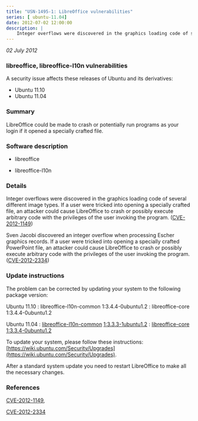 ```yaml
---
title: "USN-1495-1: LibreOffice vulnerabilities"
series: [ ubuntu-11.04]
date: 2012-07-02 12:00:00
description: |
    Integer overflows were discovered in the graphics loading code of several different image types. If a user were tricked into opening a specially crafted file, an attacker could cause LibreOffice to crash or possibly execute arbitrary code with the privileges of the user invoking the program. ([CVE-2012-1149](http://people.ubuntu.com/~ubuntu-security/cve/CVE-2012-1149))
--- 
```

 
 

*02 July 2012*

### libreoffice, libreoffice-l10n vulnerabilities

A security issue affects these releases of Ubuntu and its derivatives:

* Ubuntu 11.10
* Ubuntu 11.04

### Summary

LibreOffice could be made to crash or potentially run programs as your login if it opened a specially crafted file.

### Software description

* libreoffice 

* libreoffice-l10n 

### Details

Integer overflows were discovered in the graphics loading code of several different image types. If a user were tricked into opening a specially crafted file, an attacker could cause LibreOffice to crash or possibly execute arbitrary code with the privileges of the user invoking the program. ([CVE-2012-1149](http://people.ubuntu.com/~ubuntu-security/cve/CVE-2012-1149))

Sven Jacobi discovered an integer overflow when processing Escher graphics records. If a user were tricked into opening a specially crafted PowerPoint file, an attacker could cause LibreOffice to crash or possibly execute arbitrary code with the privileges of the user invoking the program. ([CVE-2012-2334](http://people.ubuntu.com/~ubuntu-security/cve/CVE-2012-2334)) 

### Update instructions

The problem can be corrected by updating your system to the following package version:

Ubuntu 11.10
 : libreoffice-l10n-common <span>1:3.4.4-0ubuntu1.2</span>
 : libreoffice-core <span>1:3.4.4-0ubuntu1.2</span>

Ubuntu 11.04
 : [libreoffice-l10n-common](https://launchpad.net/ubuntu/+source/libreoffice-l10n) <span> [1:3.3.3-1ubuntu1.2](https://launchpad.net/ubuntu/+source/libreoffice-l10n/1:3.3.3-1ubuntu1.2) </span> 
 : [libreoffice-core](https://launchpad.net/ubuntu/+source/libreoffice) <span> [1:3.3.4-0ubuntu1.2](https://launchpad.net/ubuntu/+source/libreoffice/1:3.3.4-0ubuntu1.2) </span> 

To update your system, please follow these instructions: [https://wiki.ubuntu.com/Security/Upgrades](https://wiki.ubuntu.com/Security/Upgrades).

After a standard system update you need to restart LibreOffice to make all the necessary changes. 

### References

 
 [CVE-2012-1149](http://people.ubuntu.com/~ubuntu-security/cve/CVE-2012-1149), 

 [CVE-2012-2334](http://people.ubuntu.com/~ubuntu-security/cve/CVE-2012-2334)
 

